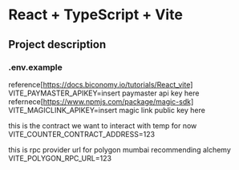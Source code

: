# React + TypeScript + Vite

## Project description


### .env.example

reference[https://docs.biconomy.io/tutorials/React_vite]
VITE_PAYMASTER_APIKEY=insert paymaster api key here
refernece[https://www.npmjs.com/package/magic-sdk]
VITE_MAGICLINK_APIKEY=insert magic link public key here

this is the contract we want to interact with temp for now
VITE_COUNTER_CONTRACT_ADDRESS=123

this is rpc provider url for polygon mumbai recommending alchemy
VITE_POLYGON_RPC_URL=123